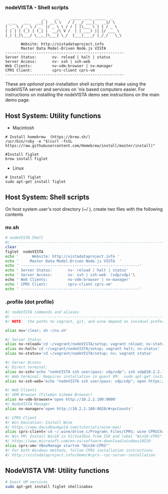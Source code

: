 ### nodeVISTA - Shell scripts

```
                 _    __     _____ ____ _____  _
 _ __   ___   __| | __\ \   / /_ _/ ___|_   _|/ \
| '_ \ / _ \ / _` |/ _ \ \ / / | |\___ \ | | / _ \
| | | | (_) | (_| |  __/\ V /  | | ___) || |/ ___ \
|_| |_|\___/ \__,_|\___| \_/  |___|____/ |_/_/   \_\

       Website: http://vistadataproject.info
       Master Data Model-Driven Node.js VISTA
-----------------------------------------------------
Server Status:       nv- reload | halt | status
Server Access:       nv- ssh | ssh-web
Web Clients:         nv-vdm-browser | nv-manager
CPRS Client:         cprs-client cprs-vm
-----------------------------------------------------
```

These are *optional* post-installation shell scripts that make using the nodeVISTA server and services on 'nix based computers easier.  For instructions on installing the nodeVISTA demo see instructions on the main demo page.  


## Host System: Utility functions
* Macintosh
```
# Install homebrew  (https://brew.sh/)
/usr/bin/ruby -e "$(curl -fsSL https://raw.githubusercontent.com/Homebrew/install/master/install)"

#Install figlet
brew install figlet
```

* Linux
``` 
# Install figlet
sudo apt-get install figlet
```


## Host System: Shell scripts
On host system user's root directory  (~/ ), create two files with the following contents

### nv.sh
``` sh
# nodeVISTA Shell 
#/ ----------------------------------------------------------------------
clear
figlet  nodeVISTA
echo '      Website: http://vistadataproject.info '
echo '     Master Data Model-Driven Node.js VISTA  '
echo ' -----------------------------------------------------'
echo ' Server Status:       nv- reload | halt | status'
echo ' Server Access:       nv- ssh | ssh-web  (vdp/vdp)'\
echo ' Web Clients:         nv-vdm-browser | nv-manager'
echo ' CPRS Client:         cprs-client cprs-vm'
echo ' -----------------------------------------------------'
```



### .profile  (dot profile)
``` sh
#/ nodeVISTA commands and aliases
#/ -----------------------------------------------------------------------
#/ NOTE:  the paths to vagrant, git, and wine depend on invidual preferences. 

alias nv='clear; sh ~/nv.sh'

#/ Server Status
alias nv-reload='cd ~/vagrant/nodeVISTA/setup; vagrant reload; nv-status'
alias nv-halt='cd ~/vagrant/nodeVISTA/setup; vagrant halt; nv-status'
alias nv-status='cd ~/vagrant/nodeVISTA/setup; nv; vagrant status'

#/ Server Access
#/ Direct terminal:
alias nv-ssh='echo "nodeVISTA ssh user/pass: vdp/vdp"; ssh vdp@10.2.2.100'
#/ Web terminal: Requires installation in guest VM:  sudo apt-get install shellinabox
alias nv-ssh-web='echo "nodeVISTA ssh user/pass: vdp/vdp"; open https://10.2.2.100:4200/'

#/ Web Clients
#/ VDM Browser (Fileman Schema Browser)
alias nv-vdm-browser='open http://10.2.2.100:9000'
#/ NodeVISTA Manager 
alias nv-manager='open http://10.2.2.100:9020/#rpcCounts'

#/ CPRS Client
#/ Win Emulation: Install Wine
#/ https://www.davidbaumgold.com/tutorials/wine-mac/
alias cprs-client='cd ~/.wine/drive_c/Program\ Files/CPRS; wine CPRSChart.exe'
#/ Win VM: Install Win10 in Virtualbox from ISO and label "Win10-CPRS"
#/ https://www.microsoft.com/en-us/software-download/windows10ISO
alias cprs-vm='VBoxManage startvm "Win10-CPRS"'
#/ For both Windows methods, follow CPRS installation instructions
#/ http://vistadataproject.info/demo/#cprs--rpc-server-installation
```



## NodeVISTA VM: Utility functions

``` sh
# Guest VM services
sudo apt-get install figlet shellinabox

```


